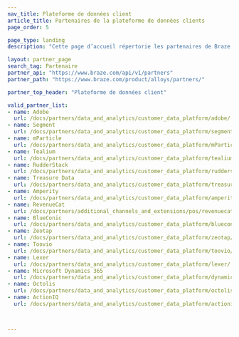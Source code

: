```yaml
---
nav_title: Plateforme de données client
article_title: Partenaires de la plateforme de données clients
page_order: 5

page_type: landing
description: "Cette page d’accueil répertorie les partenaires de Braze (Alloys) qui vous permettent de synchroniser des données entre plusieurs applications pour les utiliser dans vos campagnes de communication."

layout: partner_page
search_tag: Partenaire
partner_api: "https://www.braze.com/api/v1/partners"
partner_path: "https://www.braze.com/product/alloys/partners/"

partner_top_header: "Plateforme de données client"

valid_partner_list:
- name: Adobe
  url: /docs/partners/data_and_analytics/customer_data_platform/adobe/
- name: Segment
  url: /docs/partners/data_and_analytics/customer_data_platform/segment/
- name: mParticle
  url: /docs/partners/data_and_analytics/customer_data_platform/mParticle/mparticle_for_currents/
- name: Tealium
  url: /docs/partners/data_and_analytics/customer_data_platform/tealium/
- name: RudderStack
  url: /docs/partners/data_and_analytics/customer_data_platform/rudderstack/
- name: Treasure Data
  url: /docs/partners/data_and_analytics/customer_data_platform/treasure_data/
- name: Amperity
  url: /docs/partners/data_and_analytics/customer_data_platform/amperity/
- name: RevenueCat
  url: /docs/partners/additional_channels_and_extensions/pos/revenuecat/
- name: BlueConic
  url: /docs/partners/data_and_analytics/customer_data_platform/blueconic/
- name: Zeotap
  url: /docs/partners/data_and_analytics/customer_data_platform/zeotap/
- name: Toovio
  url: /docs/partners/data_and_analytics/customer_data_platform/toovio/
- name: Lexer
  url: /docs/partners/data_and_analytics/customer_data_platform/lexer/
- name: Microsoft Dynamics 365
  url: /docs/partners/data_and_analytics/customer_data_platform/dynamics_365_customer_insights/
- name: Octolis
  url: /docs/partners/data_and_analytics/customer_data_platform/octolis/
- name: ActionIQ
  url: /docs/partners/data_and_analytics/customer_data_platform/actioniq/



---
```

